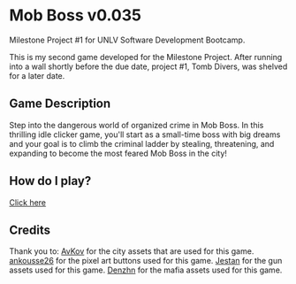 # Mob Boss v0.035

Milestone Project #1 for UNLV Software Development Bootcamp.

This is my second game developed for the Milestone Project. After running into a wall shortly before the due date, project #1, Tomb Divers, was shelved for a later date.

## Game Description

Step into the dangerous world of organized crime in Mob Boss. In this thrilling idle clicker game, you'll start as a small-time boss with big dreams and your goal is to climb the criminal ladder by stealing, threatening, and expanding to become the most feared Mob Boss in the city!

## How do I play?

[Click here](https://zachplatypus.github.io/Mob-Boss/)

## Credits

Thank you to:
[AvKov](https://avkov.itch.io/city-tilemap-32x32) for the city assets that are used for this game.
[ankousse26](https://ankousse26.itch.io/pixel-art-boutons) for the pixel art buttons used for this game.
[Jestan](https://jestan.itch.io/weapons-pack) for the gun assets used for this game.
[Denzhn](https://denzhn.itch.io/pixelart-mafia-characters) for the mafia assets used for this game.